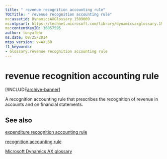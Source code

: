 ```yaml
---
title: " revenue recognition accounting rule"
TOCTitle: " revenue recognition accounting rule"
ms:assetid: DynamicsAXGlossary.1509009
ms:mtpsurl: https://technet.microsoft.com/library/dynamicsaxglossary.1509009(v=AX.60)
ms:contentKeyID: 36057595
author: tonyafehr
ms.date: 08/25/2014
mtps_version: v=AX.60
f1_keywords:
- Glossary.revenue recognition accounting rule
---
```


# revenue recognition accounting rule


[!INCLUDE[archive-banner](includes/archive-banner.md)]

A recognition accounting rule that prescribes the recognition of revenue in accounts and on financial statements.

## See also

[expenditure recognition accounting rule](expenditure-recognition-accounting-rule.md)

[recognition accounting rule](recognition-accounting-rule.md)

[Microsoft Dynamics AX glossary](glossary/microsoft-dynamics-ax-glossary.md)

  


